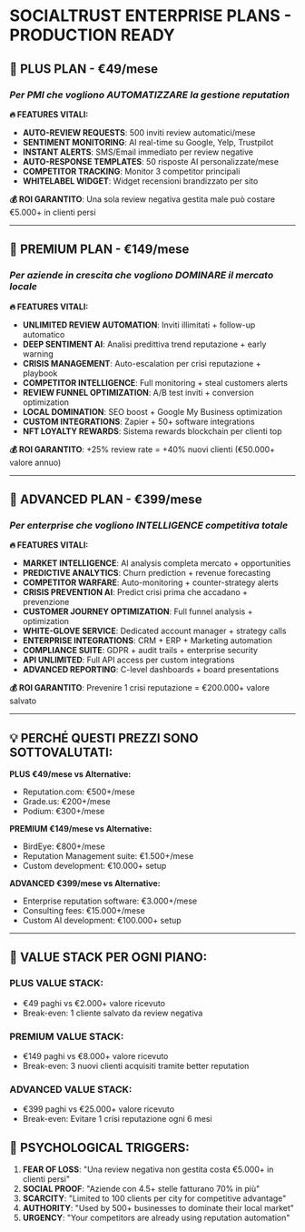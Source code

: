 # SOCIALTRUST ENTERPRISE PLANS - PRODUCTION READY

## 🎯 **PLUS PLAN - €49/mese** 
### *Per PMI che vogliono AUTOMATIZZARE la gestione reputation*

**🔥 FEATURES VITALI:**
- **AUTO-REVIEW REQUESTS**: 500 inviti review automatici/mese
- **SENTIMENT MONITORING**: AI real-time su Google, Yelp, Trustpilot
- **INSTANT ALERTS**: SMS/Email immediato per review negative
- **AUTO-RESPONSE TEMPLATES**: 50 risposte AI personalizzate/mese
- **COMPETITOR TRACKING**: Monitor 3 competitor principali
- **WHITELABEL WIDGET**: Widget recensioni brandizzato per sito

**💰 ROI GARANTITO**: Una sola review negativa gestita male può costare €5.000+ in clienti persi

---

## 🎯 **PREMIUM PLAN - €149/mese**
### *Per aziende in crescita che vogliono DOMINARE il mercato locale*

**🔥 FEATURES VITALI:**
- **UNLIMITED REVIEW AUTOMATION**: Inviti illimitati + follow-up automatico
- **DEEP SENTIMENT AI**: Analisi predittiva trend reputazione + early warning
- **CRISIS MANAGEMENT**: Auto-escalation per crisi reputazione + playbook
- **COMPETITOR INTELLIGENCE**: Full monitoring + steal customers alerts  
- **REVIEW FUNNEL OPTIMIZATION**: A/B test inviti + conversion optimization
- **LOCAL DOMINATION**: SEO boost + Google My Business optimization
- **CUSTOM INTEGRATIONS**: Zapier + 50+ software integrations
- **NFT LOYALTY REWARDS**: Sistema rewards blockchain per clienti top

**💰 ROI GARANTITO**: +25% review rate = +40% nuovi clienti (€50.000+ valore annuo)

---

## 🎯 **ADVANCED PLAN - €399/mese** 
### *Per enterprise che vogliono INTELLIGENCE competitiva totale*

**🔥 FEATURES VITALI:**
- **MARKET INTELLIGENCE**: AI analysis completa mercato + opportunities
- **PREDICTIVE ANALYTICS**: Churn prediction + revenue forecasting
- **COMPETITOR WARFARE**: Auto-monitoring + counter-strategy alerts
- **CRISIS PREVENTION AI**: Predict crisi prima che accadano + prevenzione
- **CUSTOMER JOURNEY OPTIMIZATION**: Full funnel analysis + optimization
- **WHITE-GLOVE SERVICE**: Dedicated account manager + strategy calls
- **ENTERPRISE INTEGRATIONS**: CRM + ERP + Marketing automation
- **COMPLIANCE SUITE**: GDPR + audit trails + enterprise security
- **API UNLIMITED**: Full API access per custom integrations
- **ADVANCED REPORTING**: C-level dashboards + board presentations

**💰 ROI GARANTITO**: Prevenire 1 crisi reputazione = €200.000+ valore salvato

---

## 💡 **PERCHÉ QUESTI PREZZI SONO SOTTOVALUTATI:**

**PLUS €49/mese vs Alternative:**
- Reputation.com: €500+/mese
- Grade.us: €200+/mese  
- Podium: €300+/mese

**PREMIUM €149/mese vs Alternative:**
- BirdEye: €800+/mese
- Reputation Management suite: €1.500+/mese
- Custom development: €10.000+ setup

**ADVANCED €399/mese vs Alternative:**
- Enterprise reputation software: €3.000+/mese
- Consulting fees: €15.000+/mese
- Custom AI development: €100.000+ setup

---

## 🎯 **VALUE STACK PER OGNI PIANO:**

### PLUS VALUE STACK:
- €49 paghi vs €2.000+ valore ricevuto
- Break-even: 1 cliente salvato da review negativa

### PREMIUM VALUE STACK:  
- €149 paghi vs €8.000+ valore ricevuto
- Break-even: 3 nuovi clienti acquisiti tramite better reputation

### ADVANCED VALUE STACK:
- €399 paghi vs €25.000+ valore ricevuto  
- Break-even: Evitare 1 crisi reputazione ogni 6 mesi

## 🚀 **PSYCHOLOGICAL TRIGGERS:**

1. **FEAR OF LOSS**: "Una review negativa non gestita costa €5.000+ in clienti persi"
2. **SOCIAL PROOF**: "Aziende con 4.5+ stelle fatturano 70% in più"
3. **SCARCITY**: "Limited to 100 clients per city for competitive advantage"
4. **AUTHORITY**: "Used by 500+ businesses to dominate their local market"
5. **URGENCY**: "Your competitors are already using reputation automation"